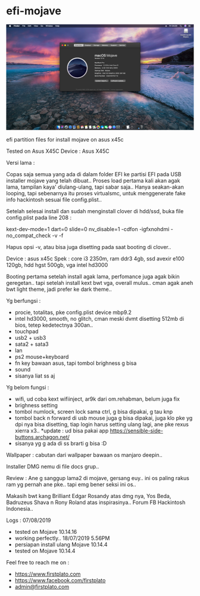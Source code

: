 # efi-mojave

<img src="https://raw.githubusercontent.com/ipang-dwi/efi-mojave/master/img/ss.png" />

efi partition files for install mojave on asus x45c

Tested on Asus X45C
Device : Asus X45C



Versi lama :

Copas saja semua yang ada di dalam folder EFI ke partisi EFI pada USB installer mojave yang telah dibuat.. Proses load pertama kali akan agak lama, tampilan kaya' diulang-ulang, tapi sabar saja.. Hanya seakan-akan looping, tapi sebenarnya itu proses virtualsmc, untuk menggenerate fake info hackintosh sesuai file config.plist..

Setelah selesai install dan sudah menginstall clover di hdd/ssd, buka file config.plist pada line 208 :

<string>kext-dev-mode=1 dart=0 slide=0 nv_disable=1 -cdfon -igfxnohdmi -no_compat_check -v -f</string>

Hapus opsi -v, atau bisa juga disetting pada saat booting di clover..

Device : asus x45c
Spek : core i3 2350m, ram ddr3 4gb, ssd avexir e100 120gb, hdd hgst 500gb, vga intel hd3000

Booting pertama setelah install agak lama, perfomance juga agak bikin geregetan.. tapi setelah install kext bwt vga, overall mulus.. cman agak aneh bwt light theme, jadi prefer ke dark theme..

Yg berfungsi :
- procie, totalitas, pke config.plist device mbp9.2
- intel hd3000, smooth, no glitch, cman meski dvmt disetting 512mb di bios, tetep kedetectnya 300an..
- touchpad
- usb2 + usb3
- sata2 + sata3
- lan
- ps2 mouse+keyboard
- fn key bawaan asus, tapi tombol brighness g bisa
- sound
- sisanya liat ss aj

Yg belom fungsi :
- wifi, ud coba kext wifiinject, ar9k dari om.rehabman, belum juga fix
- brighness setting
- tombol numlock, screen lock sama ctrl, g bisa dipakai, g tau knp
- tombol back n forward di usb mouse juga g bisa dipakai, juga klo pke yg dpi nya bisa disetting, tiap login harus setting ulang lagi, ane pke rexus xierra x3.. *update : ud bisa pakai app https://sensible-side-buttons.archagon.net/
- sisanya yg g ada di ss brarti g bisa :D

Wallpaper : cabutan dari wallpaper bawaan os manjaro deepin..

Installer DMG nemu di file docs grup..

Review :
Ane g sanggup lama2 di mojave, gersang euy.. ini os paling rakus ram yg pernah ane pke.. tapi emg bener seksi ini os..

Makasih bwt kang Brilliant Edgar Rosandy atas dmg nya, Yos Beda, Badruzeus Shava n Rony Roland atas inspirasinya.. Forum FB Hackintosh Indonesia..

Logs :
07/08/2019
- tested on Mojave 10.14.16
- working perfectly..
18/07/2019 5.56PM 
- persiapan install ulang Mojave 10.14.4
- tested on Mojave 10.14.4


Feel free to reach me on :
- https://www.firstplato.com
- https://www.facebook.com/firstplato
- admin@firstplato.com
